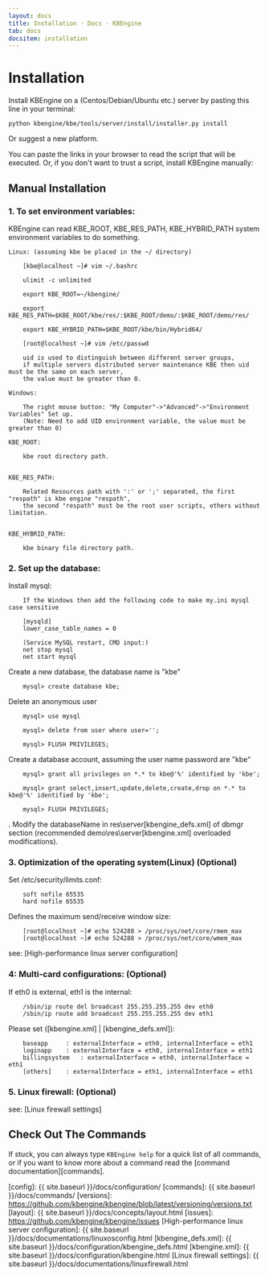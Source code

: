 ```yaml
---
layout: docs
title: Installation · Docs · KBEngine
tab: docs
docsitem: installation
---
```


Installation
============

Install KBEngine on a (Centos/Debian/Ubuntu etc.) server by pasting this line in your terminal:

	python kbengine/kbe/tools/server/install/installer.py install

Or suggest a new platform.

You can paste the links in your browser to read the script that will be executed. Or, 
if you don't want to trust a script, install KBEngine manually:

Manual Installation
-------------------




### 1. To set environment variables:

KBEngine can read KBE_ROOT, KBE_RES_PATH, KBE_HYBRID_PATH system environment variables to do something.

	Linux: (assuming kbe be placed in the ~/ directory)

		[kbe@localhost ~]# vim ~/.bashrc

		ulimit -c unlimited

		export KBE_ROOT=~/kbengine/

		export KBE_RES_PATH=$KBE_ROOT/kbe/res/:$KBE_ROOT/demo/:$KBE_ROOT/demo/res/

		export KBE_HYBRID_PATH=$KBE_ROOT/kbe/bin/Hybrid64/

		[root@localhost ~]# vim /etc/passwd
		
		uid is used to distinguish between different server groups, 
		if multiple servers distributed server maintenance KBE then uid must be the same on each server, 
		the value must be greater than 0.

	Windows:

		The right mouse button: "My Computer"->"Advanced"->"Environment Variables" Set up.
		(Note: Need to add UID environment variable, the value must be greater than 0)

	KBE_ROOT:

		kbe root directory path.


	KBE_RES_PATH:

		Related Resources path with ':' or ';' separated, the first "respath" is kbe engine "respath", 
		the second "respath" must be the root user scripts, others without limitation.


	KBE_HYBRID_PATH:

		kbe binary file directory path.



### 2. Set up the database:

Install mysql:

		If the Windows then add the following code to make my.ini mysql case sensitive

		[mysqld]
		lower_case_table_names = 0

		(Service MySQL restart, CMD input:)
		net stop mysql
		net start mysql

Create a new database, the database name is "kbe"

		mysql> create database kbe;


Delete an anonymous user
		
		mysql> use mysql 
		
		mysql> delete from user where user=''; 

		mysql> FLUSH PRIVILEGES;


Create a database account, assuming the user name password are "kbe"

		mysql> grant all privileges on *.* to kbe@'%' identified by 'kbe';

		mysql> grant select,insert,update,delete,create,drop on *.* to kbe@'%' identified by 'kbe';

		mysql> FLUSH PRIVILEGES;

. Modify the databaseName in res\server\[kbengine_defs.xml] of dbmgr section (recommended demo\res\server\[kbengine.xml] overloaded modifications).



### 3. Optimization of the operating system(Linux) (Optional)

Set /etc/security/limits.conf:

		soft nofile 65535
		hard nofile 65535

Defines the maximum send/receive window size:

		[root@localhost ~]# echo 524288 > /proc/sys/net/core/rmem_max
		[root@localhost ~]# echo 524288 > /proc/sys/net/core/wmem_max

see: [High-performance linux server configuration]



### 4: Multi-card configurations: (Optional)

If eth0 is external, eth1 is the internal:

		/sbin/ip route del broadcast 255.255.255.255 dev eth0
		/sbin/ip route add broadcast 255.255.255.255 dev eth1

Please set ([kbengine.xml] | [kbengine_defs.xml]):

		baseapp 	: externalInterface = eth0, internalInterface = eth1
		loginapp	: externalInterface = eth0, internalInterface = eth1
		billingsystem 	: externalInterface = eth0, internalInterface = eth1
		[others]	: externalInterface = eth1, internalInterface = eth1



### 5. Linux firewall: (Optional)

see: [Linux firewall settings]



Check Out The Commands
----------------------

If stuck, you can always type `KBEngine help` for a quick list of all commands, or if you want to know more about a command read the [command documentation][commands].

[config]: {{ site.baseurl }}/docs/configuration/
[commands]: {{ site.baseurl }}/docs/commands/
[versions]: https://github.com/kbengine/kbengine/blob/latest/versioning/versions.txt
[layout]: {{ site.baseurl }}/docs/concepts/layout.html
[issues]: https://github.com/kbengine/kbengine/issues
[High-performance linux server configuration]: {{ site.baseurl }}/docs/documentations/linuxosconfig.html
[kbengine_defs.xml]: {{ site.baseurl }}/docs/configuration/kbengine_defs.html
[kbengine.xml]: {{ site.baseurl }}/docs/configuration/kbengine.html
[Linux firewall settings]: {{ site.baseurl }}/docs/documentations/linuxfirewall.html